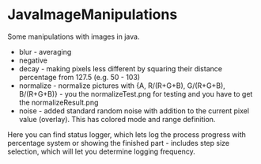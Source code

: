 # JavaImageManipulations
Some manipulations with images in java.

* blur - averaging
* negative
* decay - making pixels less different by squaring their distance percentage from 127.5 (e.g. 50 - 103)
* normalize - normalize pictures with {A, R/(R+G+B), G/(R+G+B), B/(R+G+B)} - you the normalizeTest.png for testing and you have to get the normalizeResult.png
* noise - added standard random noise with addition to the current pixel value (overlay). This has colored mode and range definition.

Here you can find status logger, which lets log the process progress with percentage system or showing the finished part - includes step size selection, which will let you determine logging frequency.
